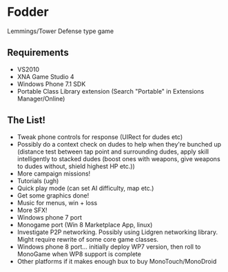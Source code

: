 Fodder
======

Lemmings/Tower Defense type game

Requirements
------------
- VS2010
- XNA Game Studio 4
- Windows Phone 7.1 SDK
- Portable Class Library extension (Search "Portable" in Extensions Manager/Online)


The List!
---------
- Tweak phone controls for response (UIRect for dudes etc)
- Possibly do a context check on dudes to help when they're bunched up (distance test between tap point and surrounding dudes, apply skill intelligently to stacked dudes (boost ones with weapons, give weapons to dudes without, shield highest HP etc.))
- More campaign missions!    
- Tutorials (ugh)
- Quick play mode (can set AI difficulty, map etc.)
- Get some graphics done!
- Music for menus, win + loss
- More SFX!
- Windows phone 7 port
- Monogame port (Win 8 Marketplace App, linux)
- Investigate P2P networking. Possibly using Lidgren networking library. Might require rewrite of some core game classes.
- Windows phone 8 port... initially deploy WP7 version, then roll to MonoGame when WP8 support is complete
- Other platforms if it makes enough bux to buy MonoTouch/MonoDroid 